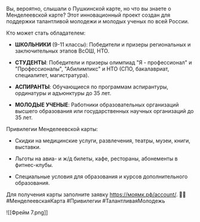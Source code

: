 Вы, вероятно, слышали о Пушкинской карте, но что вы знаете о Менделеевской карте? Этот инновационный проект создан для поддержки талантливой молодежи и молодых ученых по всей России.

Кто может стать обладателем:

- **ШКОЛЬНИКИ** (9-11 классы): Победители и призеры региональных и заключительных этапов ВсОШ, НТО.
    
- **СТУДЕНТЫ**: Победители и призеры олимпиад "Я - профессионал" и "Профессионалы", "Абилимпикс" и НТО (СПО, бакалавриат, специалитет, магистратура).
    
- **АСПИРАНТЫ**: Обучающиеся по программам аспирантуры, ординатуры и адъюнктуры до 35 лет.
    
- **МОЛОДЫЕ УЧЕНЫЕ**: Работники образовательных организаций высшего образования или государственных научных организаций до 35 лет.
    

Привилегии Менделеевской карты:

- Скидки на медицинские услуги, развлечения, театры, музеи, книги, выставки.
    
- Льготы на авиа- и ж/д билеты, кафе, рестораны, абонементы в фитнес-клубы.
    
- Специальные условия для образования и курсов дополнительного образования.
    

Для получения карты заполните заявку https://моямк.рф/account/. 🔗✨ #МенделеевскаяКарта #Привилегии #ТалантливаяМолодежь

![[Фрейм 7.png]]